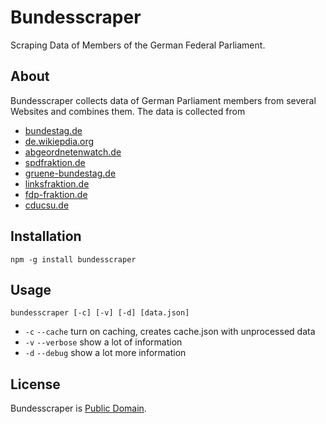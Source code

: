 # Bundesscraper

Scraping Data of Members of the German Federal Parliament.

## About

Bundesscraper collects data of German Parliament members from several Websites and combines them. The data is collected from

* [bundestag.de](http://www.bundestag.de/)
* [de.wikiepdia.org](http://de.wikiepdia.org/)
* [abgeordnetenwatch.de](http://www.abgeordnetenwatch.de/)
* [spdfraktion.de](http://www.spdfraktion.de/)
* [gruene-bundestag.de](http://www.gruene-bundestag.de/)
* [linksfraktion.de](http://www.linksfraktion.de/)
* [fdp-fraktion.de](http://www.fdp-fraktion.de/)
* [cducsu.de](http://www.cducsu.de/)

## Installation

````
npm -g install bundesscraper
````

## Usage

````
bundesscraper [-c] [-v] [-d] [data.json]
````

* `-c` `--cache` turn on caching, creates cache.json with unprocessed data
* `-v` `--verbose` show a lot of information
* `-d` `--debug` show a lot more information

## License

Bundesscraper is [Public Domain](./license.md).

